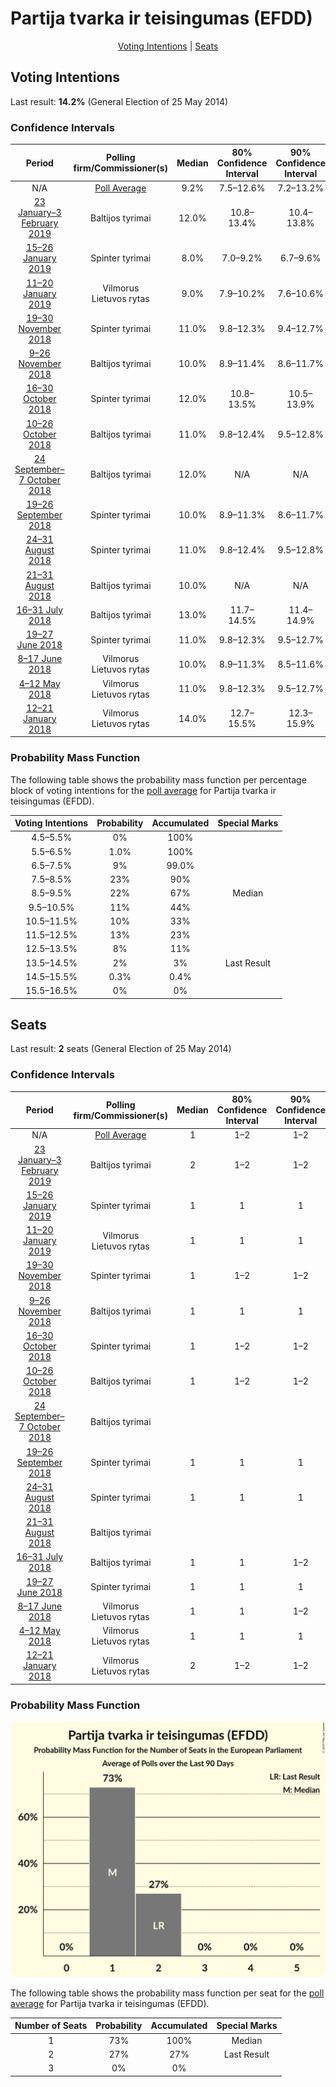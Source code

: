 # Partija tvarka ir teisingumas (EFDD)

<p align="center"><a href="#voting-intentions">Voting Intentions</a> | <a href="#seats">Seats</a></p>

## Voting Intentions

Last result: **14.2%** (General Election of 25 May 2014)

### Confidence Intervals

| Period     | Polling firm/Commissioner(s) | Median | 80% Confidence Interval | 90% Confidence Interval | 95% Confidence Interval | 99% Confidence Interval |
|:----------:|:----------------:|:-----------:|:-----------------------:|:-----------------------:|:-----------------------:|:-----------------------:|
| N/A | [Poll Average](average.html) | 9.2% | 7.5–12.6% | 7.2–13.2% | 6.9–13.6% | 6.3–14.4% |
| [23 January–3 February 2019](2019-02-03-Baltijostyrimai.html) | Baltijos tyrimai | 12.0% | 10.8–13.4% | 10.4–13.8% | 10.2–14.2% | 9.6–14.9% |
| [15–26 January 2019](2019-01-26-Spintertyrimai.html) | Spinter tyrimai | 8.0% | 7.0–9.2% | 6.7–9.6% | 6.5–9.9% | 6.0–10.5% |
| [11–20 January 2019](2019-01-20-Vilmorus.html) | Vilmorus <br> Lietuvos rytas | 9.0% | 7.9–10.2% | 7.6–10.6% | 7.4–10.9% | 6.9–11.5% |
| [19–30 November 2018](2018-11-30-Spintertyrimai.html) | Spinter tyrimai | 11.0% | 9.8–12.3% | 9.4–12.7% | 9.2–13.0% | 8.6–13.7% |
| [9–26 November 2018](2018-11-26-Baltijostyrimai.html) | Baltijos tyrimai | 10.0% | 8.9–11.4% | 8.6–11.7% | 8.3–12.0% | 7.8–12.7% |
| [16–30 October 2018](2018-10-30-Spintertyrimai.html) | Spinter tyrimai | 12.0% | 10.8–13.5% | 10.5–13.9% | 10.2–14.2% | 9.6–14.9% |
| [10–26 October 2018](2018-10-26-Baltijostyrimai.html) | Baltijos tyrimai | 11.0% | 9.8–12.4% | 9.5–12.8% | 9.2–13.1% | 8.7–13.8% |
| [24 September–7 October 2018](2018-10-07-Baltijostyrimai.html) | Baltijos tyrimai | 12.0% | N/A | N/A | N/A | N/A |
| [19–26 September 2018](2018-09-26-Spintertyrimai.html) | Spinter tyrimai | 10.0% | 8.9–11.3% | 8.6–11.7% | 8.3–12.0% | 7.8–12.7% |
| [24–31 August 2018](2018-08-31-Spintertyrimai.html) | Spinter tyrimai | 11.0% | 9.8–12.4% | 9.5–12.8% | 9.2–13.1% | 8.7–13.8% |
| [21–31 August 2018](2018-08-31-Baltijostyrimai.html) | Baltijos tyrimai | 10.0% | N/A | N/A | N/A | N/A |
| [16–31 July 2018](2018-07-31-Baltijostyrimai.html) | Baltijos tyrimai | 13.0% | 11.7–14.5% | 11.4–14.9% | 11.1–15.2% | 10.5–16.0% |
| [19–27 June 2018](2018-06-27-Spintertyrimai.html) | Spinter tyrimai | 11.0% | 9.8–12.3% | 9.5–12.7% | 9.2–13.1% | 8.6–13.7% |
| [8–17 June 2018](2018-06-17-Vilmorus.html) | Vilmorus <br> Lietuvos rytas | 10.0% | 8.9–11.3% | 8.5–11.6% | 8.3–11.9% | 7.8–12.6% |
| [4–12 May 2018](2018-05-12-Vilmorus.html) | Vilmorus <br> Lietuvos rytas | 11.0% | 9.8–12.3% | 9.5–12.7% | 9.2–13.0% | 8.7–13.7% |
| [12–21 January 2018](2018-01-21-Vilmorus.html) | Vilmorus <br> Lietuvos rytas | 14.0% | 12.7–15.5% | 12.3–15.9% | 12.0–16.3% | 11.4–17.0% |

### Probability Mass Function

The following table shows the probability mass function per percentage block of voting intentions for the [poll average](average.html) for Partija tvarka ir teisingumas (EFDD).

| Voting Intentions | Probability | Accumulated | Special Marks |
|:-----------------:|:-----------:|:-----------:|:-------------:|
| 4.5–5.5% | 0% | 100% |  |
| 5.5–6.5% | 1.0% | 100% |  |
| 6.5–7.5% | 9% | 99.0% |  |
| 7.5–8.5% | 23% | 90% |  |
| 8.5–9.5% | 22% | 67% | Median |
| 9.5–10.5% | 11% | 44% |  |
| 10.5–11.5% | 10% | 33% |  |
| 11.5–12.5% | 13% | 23% |  |
| 12.5–13.5% | 8% | 11% |  |
| 13.5–14.5% | 2% | 3% | Last Result |
| 14.5–15.5% | 0.3% | 0.4% |  |
| 15.5–16.5% | 0% | 0% |  |


## Seats

Last result: **2** seats (General Election of 25 May 2014)

### Confidence Intervals

| Period     | Polling firm/Commissioner(s) | Median | 80% Confidence Interval | 90% Confidence Interval | 95% Confidence Interval | 99% Confidence Interval |
|:----------:|:----------------:|:------:|:-----------------------:|:-----------------------:|:-----------------------:|:-----------------------:|
| N/A | [Poll Average](average.html) | 1 | 1–2 | 1–2 | 1–2 | 1–2 |
| [23 January–3 February 2019](2019-02-03-Baltijostyrimai.html) | Baltijos tyrimai | 2 | 1–2 | 1–2 | 1–2 | 1–2 |
| [15–26 January 2019](2019-01-26-Spintertyrimai.html) | Spinter tyrimai | 1 | 1 | 1 | 1 | 1 |
| [11–20 January 2019](2019-01-20-Vilmorus.html) | Vilmorus <br> Lietuvos rytas | 1 | 1 | 1 | 1–2 | 1–2 |
| [19–30 November 2018](2018-11-30-Spintertyrimai.html) | Spinter tyrimai | 1 | 1–2 | 1–2 | 1–2 | 1–2 |
| [9–26 November 2018](2018-11-26-Baltijostyrimai.html) | Baltijos tyrimai | 1 | 1 | 1 | 1 | 1 |
| [16–30 October 2018](2018-10-30-Spintertyrimai.html) | Spinter tyrimai | 1 | 1–2 | 1–2 | 1–2 | 1–2 |
| [10–26 October 2018](2018-10-26-Baltijostyrimai.html) | Baltijos tyrimai | 1 | 1–2 | 1–2 | 1–2 | 1–2 |
| [24 September–7 October 2018](2018-10-07-Baltijostyrimai.html) | Baltijos tyrimai |  |  |  |  |  |
| [19–26 September 2018](2018-09-26-Spintertyrimai.html) | Spinter tyrimai | 1 | 1 | 1 | 1 | 1 |
| [24–31 August 2018](2018-08-31-Spintertyrimai.html) | Spinter tyrimai | 1 | 1 | 1 | 1 | 1–2 |
| [21–31 August 2018](2018-08-31-Baltijostyrimai.html) | Baltijos tyrimai |  |  |  |  |  |
| [16–31 July 2018](2018-07-31-Baltijostyrimai.html) | Baltijos tyrimai | 1 | 1 | 1–2 | 1–2 | 1–2 |
| [19–27 June 2018](2018-06-27-Spintertyrimai.html) | Spinter tyrimai | 1 | 1 | 1 | 1 | 1–2 |
| [8–17 June 2018](2018-06-17-Vilmorus.html) | Vilmorus <br> Lietuvos rytas | 1 | 1 | 1–2 | 1–2 | 1–2 |
| [4–12 May 2018](2018-05-12-Vilmorus.html) | Vilmorus <br> Lietuvos rytas | 1 | 1 | 1 | 1 | 1–2 |
| [12–21 January 2018](2018-01-21-Vilmorus.html) | Vilmorus <br> Lietuvos rytas | 2 | 1–2 | 1–2 | 1–2 | 1–2 |

### Probability Mass Function

![Graph with seats probability mass function not yet produced](average-seats-pmf-partijatvarkairteisingumasefdd.png "Seats Probability Mass Function")

The following table shows the probability mass function per seat for the [poll average](average.html) for Partija tvarka ir teisingumas (EFDD).

| Number of Seats | Probability | Accumulated | Special Marks |
|:---------------:|:-----------:|:-----------:|:-------------:|
| 1 | 73% | 100% | Median |
| 2 | 27% | 27% | Last Result |
| 3 | 0% | 0% |  |


